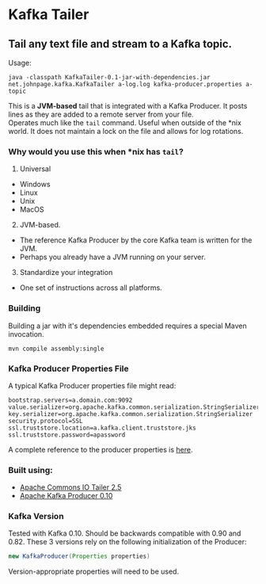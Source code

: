 # Kafka Tailer

## Tail any text file and stream to a Kafka topic. 

Usage:
```
java -classpath KafkaTailer-0.1-jar-with-dependencies.jar net.johnpage.kafka.KafkaTailer a-log.log kafka-producer.properties a-topic
```
This is a **JVM-based** tail that is integrated with a Kafka Producer. It posts lines as they are added to a remote server from your file.  
Operates much like the `tail` command. Useful when outside of the *nix world. It does not maintain a lock on the file and allows for log rotations.

### Why would you use this when *nix has `tail`? 
1. Universal
 * Windows
 * Linux
 * Unix
 * MacOS
2. JVM-based.
 * The reference Kafka Producer by the core Kafka team is written for the JVM.
 * Perhaps you already have a JVM running on your server.
3. Standardize your integration 
 * One set of instructions across all platforms.
 

### Building
Building a jar with it's dependencies embedded requires a special Maven invocation.
```
mvn compile assembly:single
```

### Kafka Producer Properties File
A typical Kafka Producer properties file might read:
```properties
bootstrap.servers=a.domain.com:9092
value.serializer=org.apache.kafka.common.serialization.StringSerializer
key.serializer=org.apache.kafka.common.serialization.StringSerializer
security.protocol=SSL
ssl.truststore.location=a.kafka.client.truststore.jks
ssl.truststore.password=apassword
```
A complete reference to the producer properties is [here](https://kafka.apache.org/documentation.html#producerconfigs).

### Built using:
 * [Apache Commons IO Tailer 2.5](https://commons.apache.org/proper/commons-io/)
 * [Apache Kafka Producer 0.10](https://kafka.apache.org/)

### Kafka Version
Tested with Kafka 0.10. Should be backwards compatible with 0.90 and 0.82. These 3 versions rely on the following initialization of the Producer:
```java
new KafkaProducer(Properties properties) 
```
Version-appropriate properties will need to be used.
